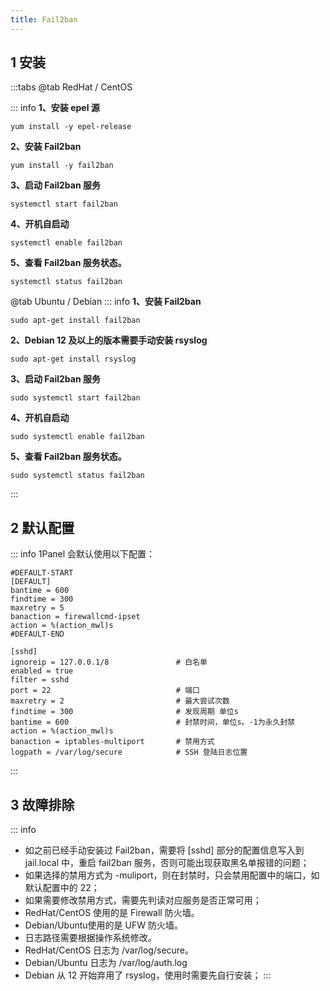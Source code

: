 ```yaml
---
title: Fail2ban
---
```


## 1 安装

:::tabs
@tab RedHat / CentOS

::: info
**1、安装 epel 源**

```shell
yum install -y epel-release
```

**2、安装 Fail2ban**

```shell
yum install -y fail2ban
```

**3、启动 Fail2ban 服务**

```shell
systemctl start fail2ban
```

**4、开机自启动**

```shell
systemctl enable fail2ban
```

**5、查看 Fail2ban 服务状态。**

```shell
systemctl status fail2ban
```

@tab Ubuntu / Debian
::: info
**1、安装 Fail2ban**

```shell
sudo apt-get install fail2ban
```

**2、Debian 12 及以上的版本需要手动安装 rsyslog**

```shell
sudo apt-get install rsyslog
```

**3、启动 Fail2ban 服务**

```shell
sudo systemctl start fail2ban
```

**4、开机自启动**

```shell
sudo systemctl enable fail2ban
```

**5、查看 Fail2ban 服务状态。**

```shell
sudo systemctl status fail2ban
```
:::

## 2 默认配置

::: info
1Panel 会默认使用以下配置：
```properties
#DEFAULT-START
[DEFAULT]
bantime = 600
findtime = 300
maxretry = 5
banaction = firewallcmd-ipset
action = %(action_mwl)s
#DEFAULT-END

[sshd]
ignoreip = 127.0.0.1/8               # 白名单
enabled = true
filter = sshd
port = 22                            # 端口
maxretry = 2                         # 最大尝试次数
findtime = 300                       # 发现周期 单位s
bantime = 600                        # 封禁时间，单位s。-1为永久封禁
action = %(action_mwl)s
banaction = iptables-multiport       # 禁用方式
logpath = /var/log/secure            # SSH 登陆日志位置
```
:::

## 3 故障排除

::: info
- 如之前已经手动安装过 Fail2ban，需要将 [sshd] 部分的配置信息写入到 jail.local 中，重启 fail2ban 服务，否则可能出现获取黑名单报错的问题；
- 如果选择的禁用方式为 -muliport，则在封禁时，只会禁用配置中的端口，如默认配置中的 22；
- 如果需要修改禁用方式，需要先判读对应服务是否正常可用；
- RedHat/CentOS 使用的是 Firewall 防火墙。
- Debian/Ubuntu使用的是 UFW 防火墙。
- 日志路径需要根据操作系统修改。
- RedHat/CentOS 日志为 /var/log/secure。
- Debian/Ubuntu 日志为 /var/log/auth.log
- Debian 从 12 开始弃用了 rsyslog，使用时需要先自行安装；
:::